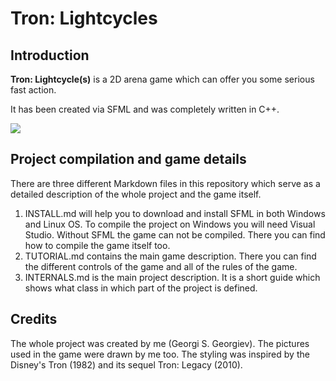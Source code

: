 # **Tron: Lightcycles**



## Introduction

**Tron: Lightcycle(s)** is a 2D arena game which can offer you some serious fast action.

It has been created via SFML and was completely written in C++.

![](C:%5CUsers%5Ccarsb%5Csource%5Crepos%5CTronLightcycle%5CTheGame.png)



## Project compilation and game details

There are three different Markdown files in this repository which serve as a detailed description of the whole project and the game itself.

1. INSTALL.md will help you to download and install SFML in both Windows and Linux OS. To compile the project on Windows you will need Visual Studio. Without SFML the game can not be compiled. There you can find how to compile the game itself too.
2. TUTORIAL.md contains the main game description. There you can find the different controls of the game and all of the rules of the game.
3. INTERNALS.md is the main project description. It is a short guide which shows what class in which part of the project is defined.



## Credits

The whole project was created by me (Georgi S. Georgiev). The pictures used in the game were drawn by me too. The styling was inspired by the Disney's Tron (1982) and its sequel Tron: Legacy (2010).